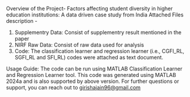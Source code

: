 Overview of the Project- Factors affecting student diversity in higher education institutions: A data driven case study from India
Attached Files description - 
  1. Supplementry Data: Consist of supplementry result mentioned in the paper
  2. NIRF Raw Data: Consist of raw data used for analysis
  3. Code: The classification learner and regression learner (i.e., CGFI_RL, SGFI_RL and SFI_RL) codes were attached as text document. 

Usage Guide: The code can be run using MATLAB Classification Learner and Regression Learner tool. This code was generated using MATLAB 2024a and is also supported by above version.
For further questions or support, you can reach out to girishajain96@gmail.com
  


  
